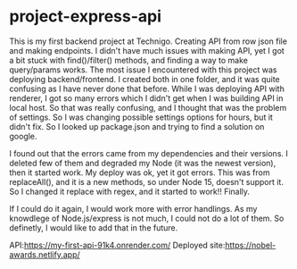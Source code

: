 # project-express-api

This is my first backend project at Technigo. Creating API from row json file and making endpoints. 
I didn't have much issues with making API, yet I got a bit stuck with find()/filter() methods, and finding a way to make query/params works.
The most issue I encountered with this project was deploying backend/frontend.
I created both in one folder, and it was quite confusing as I have never done that before. While I was deploying API with renderer, I got so many errors which I didn't get when I was building API in local host.
So that was really confusing, and I thought that was the problem of settings. So I was changing possible settings options for hours, but it didn't fix. So I looked up package.json and trying to find a solution on google.

I found out that the errors came from my dependencies and their versions. I deleted few of them and degraded my Node (it was the newest version), then it started work. My deploy was ok, yet it got errors. This was from replaceAll(), and it is a new methods,
so under Node 15, doesn't support it. So I changed it replace with regex, and it started to work!! Finally.


If I could do it again, I would work more with error handlings. As my knowdlege of Node.js/express is not much, I could not do a lot of them. So definetly, I would like to add that in the future.

API:https://my-first-api-91k4.onrender.com/
Deployed site:https://nobel-awards.netlify.app/
